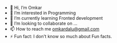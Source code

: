 - 👋 Hi, I’m Omkar
- 👀 I’m interested in Programming
- 🌱 I’m currently learning Fronted development
- 💞️ I’m looking to collaborate on ...
- 📫 How to reach me omkardalu@gmail.com
- ⚡ Fun fact: I don't know so much about Fun facts.

<!---
omkardalu/omkardalu is a ✨ special ✨ repository because its `README.md` (this file) appears on your GitHub profile.
You can click the Preview link to take a look at your changes.
--->
